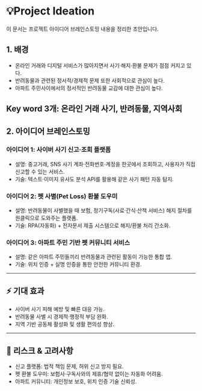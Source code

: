 # 💡Project Ideation
이 문서는 프로젝트 아이디어 브레인스토밍 내용을 정리한 초안입니다.

## 1. 배경
- 온라인 거래와 디지털 서비스가 많아지면서 사기·해지·환불 문제가 점점 커지고 있다.  
- 반려동물과 관련된 정서적/경제적 문제 또한 사회적으로 관심이 높다.
- 아파트 주민사이에서의 정서적인 반려동물 교감에 대한 관심이 높다.

Key word 3개: 온라인 거래 사기, 반려동물, 지역사회 
---

## 2. 아이디어 브레인스토밍

### 아이디어 1: 사이버 사기 신고·조회 플랫폼
- 설명: 중고거래, SNS 사기 계좌·전화번호·계정을 한곳에서 조회하고, 사용자가 직접 신고할 수 있는 서비스.  
- 기술: 텍스트·이미지 유사도 분석 API를 활용해 같은 사기 패턴 자동 탐지.  

### 아이디어 2: 펫 사별(Pet Loss) 환불 도우미
- 설명: 반려동물이 사별했을 때 보험, 정기구독(사료·간식·산책 서비스) 해지 절차를 원클릭으로 도와주는 플랫폼.  
- 기술: RPA(자동화) + 전자문서 제출 시스템으로 해지/환불 처리 간소화.  

### 아이디어 3: 아파트 주민 기반 펫 커뮤니티 서비스
- 설명: 같은 아파트 주민들끼리 반려동물과 관련된 활동이 가능한 통합 앱.  
- 기술: 위치 인증 + 실명 인증을 통한 안전한 커뮤니티 환경.  

---

## ⚡ 기대 효과
- 사이버 사기 피해 예방 및 빠른 대응 가능.  
- 반려동물 사별 시 경제적·행정적 부담 완화.  
- 지역 기반 공동체 활성화 및 생활 편의성 향상.  

---

## 🚧 리스크 & 고려사항
- 신고 플랫폼: 법적 책임 문제, 허위 신고 방지 필요.  
- 펫 환불 도우미: 보험사·구독사와의 제휴/협약 없이는 자동화 어려움.  
- 아파트 커뮤니티: 개인정보 보호, 위치 인증 기술 신뢰성.  
